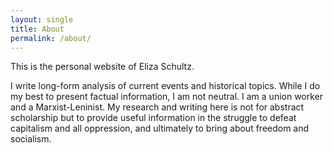```yaml
---
layout: single
title: About
permalink: /about/
---
```


This is the personal website of Eliza Schultz.

I write long-form analysis of current events and historical topics. While I do my best to present factual information, I am not neutral. I am a union worker and a Marxist-Leninist. My research and writing here is not for abstract scholarship but to provide useful information in the struggle to defeat capitalism and all oppression, and ultimately to bring about freedom and socialism.
